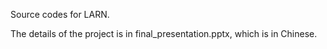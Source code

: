 Source codes for LARN.

The details of the project is in final_presentation.pptx, which is in Chinese.
